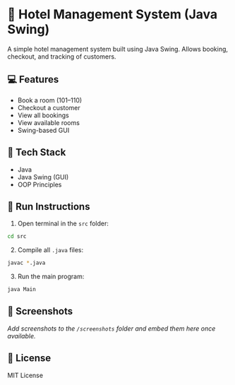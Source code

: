 
# 🏨 Hotel Management System (Java Swing)

A simple hotel management system built using Java Swing. Allows booking, checkout, and tracking of customers.

## 💻 Features
- Book a room (101–110)
- Checkout a customer
- View all bookings
- View available rooms
- Swing-based GUI

## 🧰 Tech Stack
- Java
- Java Swing (GUI)
- OOP Principles

## 🚀 Run Instructions

1. Open terminal in the `src` folder:
```bash
cd src
```

2. Compile all `.java` files:
```bash
javac *.java
```

3. Run the main program:
```bash
java Main
```

## 📸 Screenshots
_Add screenshots to the `/screenshots` folder and embed them here once available._

## 🪪 License
MIT License
